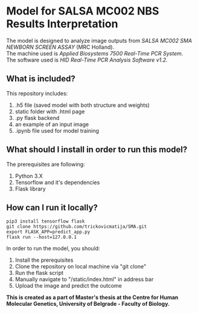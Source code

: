 # Model for SALSA MC002 NBS Results Interpretation
The model is designed to analyze image outputs from *SALSA MC002 SMA NEWBORN SCREEN ASSAY* (MRC Holland).  
The machine used is *Applied Biosystems 7500 Real-Time PCR System*.  
The software used is *HID Real-Time PCR Analysis Software v1.2.*  

## What is included?
This repository includes:
1) .h5 file (saved model with both structure and weights)
2) static folder with .html page
3) .py flask backend
4) an example of an input image
5) .ipynb file used for model training

## What should I install in order to run this model?
The prerequisites are following:
1) Python 3.X
2) Tensorflow and it's dependencies
3) Flask library

## How can I run it locally?  
```  
pip3 install tensorflow flask  
git clone https://github.com/trickovicmatija/SMA.git  
export FLASK_APP=predict_app.py
flask run --host=127.0.0.1  
```  
In order to run the model, you should:
1) Install the prerequisites
2) Clone the repository on local machine via "git clone"
3) Run the flask script
4) Manually navigate to "/static/index.html" in address bar
5) Upload the image and predict the outcome



**This is created as a part of Master's thesis at the Centre for Human Molecular Genetics, University of Belgrade - Faculty of Biology.**

